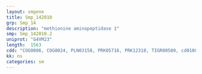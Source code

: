 ```yaml
---
layout: smgene
title: Smp_142010
grp: Smp_14
description: "methionine aminopeptidase 1"
smp: Smp_142010.2
uniprot: "G4VM23"
length:  1563
cdd: "COG0006, COG0024, PLN03158, PRK05716, PRK12318, TIGR00500, cd01086, cl00279, pfam00557"
kk: ns
categories: sm
---
```

